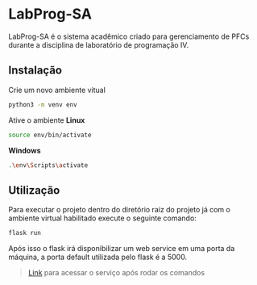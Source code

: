 


# LabProg-SA
LabProg-SA é o sistema acadêmico criado para gerenciamento de PFCs durante a disciplina de laboratório de programação IV.
## Instalação
Crie um novo ambiente vitual
```bash
python3 -m venv env
```
Ative o ambiente
**Linux**
```bash
source env/bin/activate
```
**Windows**
```bash
.\env\Scripts\activate
```
## Utilização
Para executar o projeto dentro do diretório raiz do projeto já com o ambiente virtual habilitado execute o seguinte comando:
```bash
flask run
``` 
Após isso o flask irá disponibilizar um web service em uma porta da máquina, a porta default utilizada pelo flask é a 5000.

>[Link](localhost:5000) para acessar o serviço após rodar os comandos
